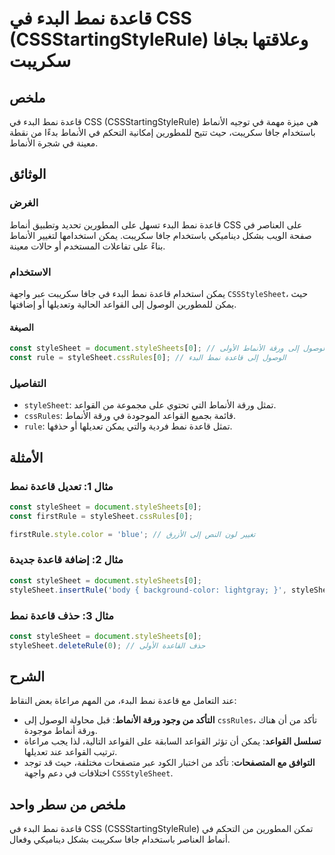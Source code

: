 <!--
Meta Description: # قاعدة نمط البدء في CSS (CSSStartingStyleRule) وعلاقتها بجافا سكريبت ## ملخص قاعدة نمط البدء في CSS (CSSStartingStyleRule) هي ميزة مهمة في توجيه الأن...
Meta Keywords: قاعدة, نمط, stylesheet, الأنماط, البدء
-->

# قاعدة نمط البدء في CSS (CSSStartingStyleRule) وعلاقتها بجافا سكريبت

## ملخص
قاعدة نمط البدء في CSS (CSSStartingStyleRule) هي ميزة مهمة في توجيه الأنماط باستخدام جافا سكريبت، حيث تتيح للمطورين إمكانية التحكم في الأنماط بدءًا من نقطة معينة في شجرة الأنماط.

## الوثائق
### الغرض
قاعدة نمط البدء تسهل على المطورين تحديد وتطبيق أنماط CSS على العناصر في صفحة الويب بشكل ديناميكي باستخدام جافا سكريبت. يمكن استخدامها لتغيير الأنماط بناءً على تفاعلات المستخدم أو حالات معينة.

### الاستخدام
يمكن استخدام قاعدة نمط البدء في جافا سكريبت عبر واجهة `CSSStyleSheet`، حيث يمكن للمطورين الوصول إلى القواعد الحالية وتعديلها أو إضافتها. 

#### الصيغة
```javascript
const styleSheet = document.styleSheets[0]; // الوصول إلى ورقة الأنماط الأولى
const rule = styleSheet.cssRules[0]; // الوصول إلى قاعدة نمط البدء
```

### التفاصيل
- `styleSheet`: تمثل ورقة الأنماط التي تحتوي على مجموعة من القواعد.
- `cssRules`: قائمة بجميع القواعد الموجودة في ورقة الأنماط.
- `rule`: تمثل قاعدة نمط فردية والتي يمكن تعديلها أو حذفها.

## الأمثلة
### مثال 1: تعديل قاعدة نمط
```javascript
const styleSheet = document.styleSheets[0];
const firstRule = styleSheet.cssRules[0];

firstRule.style.color = 'blue'; // تغيير لون النص إلى الأزرق
```

### مثال 2: إضافة قاعدة جديدة
```javascript
const styleSheet = document.styleSheets[0];
styleSheet.insertRule('body { background-color: lightgray; }', styleSheet.cssRules.length);
```

### مثال 3: حذف قاعدة نمط
```javascript
const styleSheet = document.styleSheets[0];
styleSheet.deleteRule(0); // حذف القاعدة الأولى
```

## الشرح
عند التعامل مع قاعدة نمط البدء، من المهم مراعاة بعض النقاط:
- **التأكد من وجود ورقة الأنماط**: قبل محاولة الوصول إلى `cssRules`، تأكد من أن هناك ورقة أنماط موجودة.
- **تسلسل القواعد**: يمكن أن تؤثر القواعد السابقة على القواعد التالية، لذا يجب مراعاة ترتيب القواعد عند تعديلها.
- **التوافق مع المتصفحات**: تأكد من اختبار الكود عبر متصفحات مختلفة، حيث قد توجد اختلافات في دعم واجهة `CSSStyleSheet`.

## ملخص من سطر واحد
قاعدة نمط البدء في CSS (CSSStartingStyleRule) تمكن المطورين من التحكم في أنماط العناصر باستخدام جافا سكريبت بشكل ديناميكي وفعال.